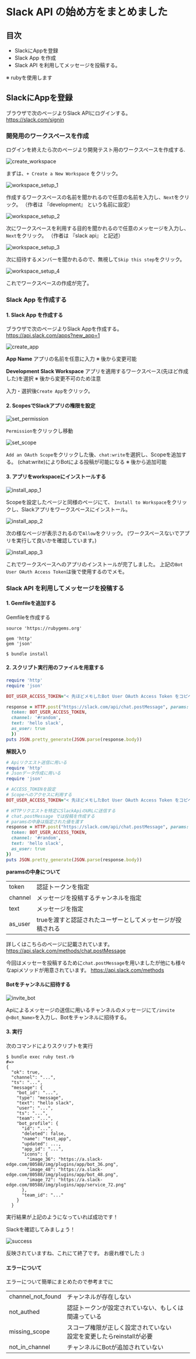 # Slack API の始め方をまとめました

## 目次
- SlackにAppを登録
- Slack App を作成
- Slack API を利用してメッセージを投稿する。

※ rubyを使用します

## SlackにAppを登録
ブラウザで次のページよりSlack APIにログインする。
https://slack.com/signin

### 開発用のワークスペースを作成

ログインを終えたら次のページより開発テスト用のワークスペースを作成する.

![create_workspace](create_workspace.png "create_workspace")

まずは、`+ Create a New Workspace` をクリック。

![workspace_setup_1](workspace_setup_1.png "workpace_setup_1")

作成するワークスペースの名前を聞かれるので任意の名前を入力し、`Next`をクリック。
（作者は 『development』 という名前に設定）

![workspace_setup_2](workspace_setup_2.png "workpace_setup_2")

次にワークスペースを利用する目的を聞かれるので任意のメッセージを入力し、`Next`をクリック。
（作者は 『slack api』 と記述）

![workspace_setup_3](workspace_setup_3.png "workpace_setup_3")

次に招待するメンバーを聞かれるので、無視して`Skip this step`をクリック。

![workspace_setup_4](workspace_setup_4.png "workpace_setup_4")

これでワークスペースの作成が完了。

### Slack App を作成する
#### 1. Slack App を作成する
ブラウザで次のページよりSlack Appを作成する。
https://api.slack.com/apps?new_app=1

![create_app](create_app.png "create_app")

**App Name**
アプリの名前を任意に入力
※ 後から変更可能

**Development Slack Workspace**
アプリを適用するワークスペース(先ほど作成した)を選択
※ 後から変更不可のため注意

入力・選択後`Create App`をクリック。

#### 2. ScopesでSlackアプリの権限を設定

![set_permission](set_permission.png "set_permission")

`Permission`をクリックし移動

![set_scope](set_scope.png "set_scope")

`Add an OAuth Scope`をクリックした後、`chat:write`を選択し、Scopeを追加する。
(chat:write)によりBotによる投稿が可能になる
※ 後から追加可能

#### 3. アプリをworkspaceにインストールする
![install_app_1](install_app_1.png "install_app_1")

Scopeを設定したページと同様のページにて、
`Install to Workspace`をクリックし、Slackアプリをワークスペースにインストール。

![install_app_2](install_app_2.png "install_app_2")

次の様なページが表示されるので`Allow`をクリック。
(ワークスペースないでアプリを実行して良いかを確認しています。)

![install_app_3](install_app_3.png "install_app_3")

これでワークスペースへのアプリのインストールが完了しました。
上記の`Bot User OAuth Access Token`は後で使用するのでメモ。

### Slack API を利用してメッセージを投稿する
#### 1. Gemfileを追加する
Gemfileを作成する
```ruby:Gemfile
source 'https://rubygems.org'

gem 'http'
gem 'json'
```
```
$ bundle install
```

#### 2. スクリプト実行用のファイルを用意する
```ruby:test.rb
require 'http'
require 'json'

BOT_USER_ACCESS_TOKEN="< 先ほどメモしたBot User OAuth Access Token をコピペ >"

response = HTTP.post("https://slack.com/api/chat.postMessage", params: {
  token: BOT_USER_ACCESS_TOKEN,
  channel: '#random',
  text: 'hello slack',
  as_user: true
  })
puts JSON.pretty_generate(JSON.parse(response.body))
```

**解説入り**
```ruby:test.rb
# Apiリクエスト送信に用いる
require 'http'
# Jsonデータ作成に用いる
require 'json'

# ACCESS_TOKENを設定
# Scopeへのアクセスに利用する
BOT_USER_ACCESS_TOKEN="< 先ほどメモしたBot User OAuth Access Token をコピペ >"

# HTTPリクエストを特定にSlackApiのURLに送信する
# chat.postMessage では投稿を作成する
# paramsの中身は指定された値を渡す
response = HTTP.post("https://slack.com/api/chat.postMessage", params: {
  token: BOT_USER_ACCESS_TOKEN,
  channel: '#random',
  text: 'hello slack',
  as_user: true
})
puts JSON.pretty_generate(JSON.parse(response.body))
```

**paramsの中身について**
<table>
  <tr>
    <td>token</td>
    <td>認証トークンを指定</td>
  </tr>
  <tr>
    <td>channel</td>
    <td>メッセージを投稿するチャンネルを指定</td>
  </tr>
  <tr>
    <td>text</td>
    <td>メッセージを指定</td>
  </tr>
  <tr>
    <td>as_user</td>
    <td>trueを渡すと認証されたユーザーとしてメッセージが投稿される</td>
  </tr>
</table>

詳しくはこちらのページに記載されています。
https://api.slack.com/methods/chat.postMessage

今回はメッセーを投稿するために`chat.postMessage`を用いましたが他にも様々なapiメソッドが用意されています。
https://api.slack.com/methods

#### Botをチャンネルに招待する
![invite_bot](invite_bot.png "invite_bot")

Apiによるメッセージの送信に用いるチャンネルのメッセージにて`/invite @<Bot_Name>`を入力し、Botをチャンネルに招待する。

#### 3. 実行
次のコマンドによりスクリプトを実行
```
$ bundle exec ruby test.rb
#=>
{
  "ok": true,
  "channel": "...",
  "ts": "...",
  "message": {
    "bot_id": "...",
    "type": "message",
    "text": "hello slack",
    "user": "...",
    "ts": "...",
    "team": "...",
    "bot_profile": {
      "id": "...",
      "deleted": false,
      "name": "test_app",
      "updated": ...,
      "app_id": "...",
      "icons": {
        "image_36": "https://a.slack-edge.com/80588/img/plugins/app/bot_36.png",
        "image_48": "https://a.slack-edge.com/80588/img/plugins/app/bot_48.png",
        "image_72": "https://a.slack-edge.com/80588/img/plugins/app/service_72.png"
      },
      "team_id": "..."
    }
  }
```
実行結果が上記のようになっていれば成功です！

Slackを確認してみましょう！

![success](success.png "success")

反映されていますね、これにて終了です。
お疲れ様でした :)

#### エラーについて
エラーについて簡単にまとめたので参考までに
<table>
  <tr>
    <td>channel_not_found</td>
    <td>チャンネルが存在しない</td>
  </tr>
  <tr>
    <td>not_authed</td>
    <td>認証トークンが設定されていない、もしくは間違っている</td>
  </tr>
  <tr>
    <td>missing_scope</td>
    <td>スコープ権限が正しく設定されていない</br>設定を変更したらreinstallが必要</td>
  </tr>
  <tr>
    <td>not_in_channel</td>
    <td>チャンネルにBotが追加されていない</td>
  </tr>
</table>
